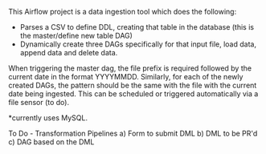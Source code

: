 This Airflow project is a data ingestion tool which does the following:
- Parses a CSV to define DDL, creating that table in the database (this is the master/define new table DAG)
- Dynamically create three DAGs specifically for that input file, load data, append data and delete data.

When triggering the master dag, the file prefix is required followed by the current date in the format YYYYMMDD.
Similarly, for each of the newly created DAGs, the pattern should be the same with the file with the current date being ingested. This can be scheduled or triggered automatically via a file sensor (to do).

*currently uses MySQL.


To Do - Transformation Pipelines
a) Form to submit DML
b) DML to be PR'd 
c) DAG based on the DML
